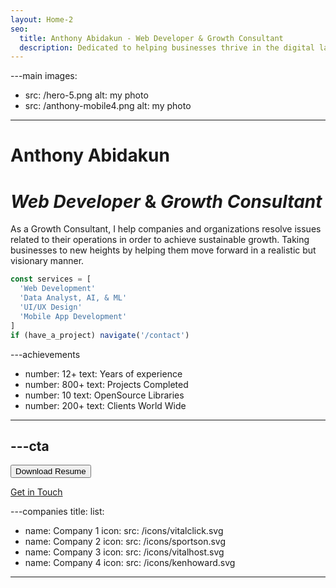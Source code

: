 ```yaml
---
layout: Home-2
seo:
  title: Anthony Abidakun - Web Developer & Growth Consultant
  description: Dedicated to helping businesses thrive in the digital landscape. I helps organisations identify and fix the issues they face when trying to reach their goals.
---
```




---main
images:
  - src: /hero-5.png
    alt: my photo
  - src: /anthony-mobile4.png
    alt: my photo
---

# <Typewriter>Anthony Abidakun</Typewriter>

# *Web Developer* <span>&</span> *Growth Consultant*

As a Growth Consultant, I help companies and organizations resolve issues related to their operations in order to achieve sustainable growth. Taking businesses to new heights by helping them move forward in a realistic but visionary manner.


```js {2-5} showLineNumbers
const services = [
  'Web Development'
  'Data Analyst, AI, & ML'
  'UI/UX Design'
  'Mobile App Development'
]
if (have_a_project) navigate('/contact')
```



---achievements
- number: 12+
  text: Years of experience
- number: 800+
  text: Projects Completed
- number: 10
  text: OpenSource Libraries
- number: 200+
  text: Clients World Wide
---



---cta
---
<Button href="/downloads/Data+Analyst+Resume+2023.pdf" size="sm">
  Download Resume
</Button>

[Get in Touch](/contact)


---companies
title:
list:
  - name: Company 1
    icon:
      src: /icons/vitalclick.svg
  - name: Company 2
    icon:
      src: /icons/sportson.svg
  - name: Company 3
    icon:
      src: /icons/vitalhost.svg
  - name: Company 4
    icon:
      src: /icons/kenhoward.svg
---
